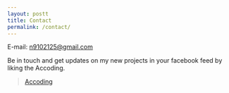 ```yaml
---
layout: postt
title: Contact
permalink: /contact/
---
```


E-mail:  [n9102125@gmail.com](mailto:n9102125@gmail.com)

Be in touch and get updates on my new projects in your facebook feed by liking the Accoding.

<div id="fb-root"></div>
<script>(function(d, s, id) {
  var js, fjs = d.getElementsByTagName(s)[0];
  if (d.getElementById(id)) return;
  js = d.createElement(s); js.id = id;
  js.src = "//connect.facebook.net/en_US/sdk.js#xfbml=1&version=v2.8&appId=1409800599270506";
  fjs.parentNode.insertBefore(js, fjs);
}(document, 'script', 'facebook-jssdk'));</script>


<div class="fb-page" data-href="https://www.facebook.com/AccodingTW/" data-small-header="true" data-adapt-container-width="false" data-hide-cover="true" data-show-facepile="true"><blockquote cite="https://www.facebook.com/AccodingTW/" class="fb-xfbml-parse-ignore"><a href="https://www.facebook.com/AccodingTW/">Accoding</a></blockquote></div>


